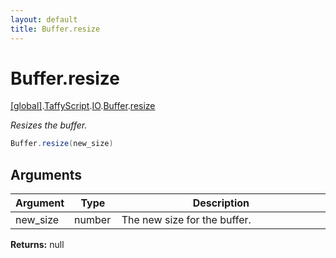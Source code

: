 ```yaml
---
layout: default
title: Buffer.resize
---
```


# Buffer.resize

[\[global\]]({{site.baseurl}}/docs/).[TaffyScript]({{site.baseurl}}/docs/TaffyScript/).[IO]({{site.baseurl}}/docs/TaffyScript/IO/).[Buffer]({{site.baseurl}}/docs/TaffyScript/IO/Buffer/).[resize]({{site.baseurl}}/docs/TaffyScript/IO/Buffer/resize/)

_Resizes the buffer._

```cs
Buffer.resize(new_size)
```

## Arguments

<table>
  <col width="15%">
  <col width="15%">
  <thead>
    <tr>
      <th>Argument</th>
      <th>Type</th>
      <th>Description</th>
    </tr>
  </thead>
  <tbody>
    <tr>
      <td>new_size</td>
      <td>number</td>
      <td>The new size for the buffer.</td>
    </tr>
  </tbody>
</table>

**Returns:** null
